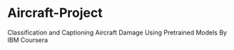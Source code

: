 # Aircraft-Project
Classification and Captioning Aircraft Damage Using Pretrained Models
By IBM Coursera
